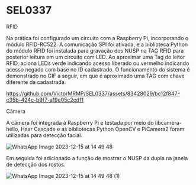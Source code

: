 # SEL0337

RFID


Na prática foi configurado um circuito com a Raspberry Pi, incorporando o módulo RFID-RC522. A comunicação SPI foi ativada, e a biblioteca Python do módulo RFID foi instalada para gravação dos NUSP na TAG RFID para posterior leitura em um circuito com LED.
Ao aproximar uma Tag do leitor RFID, aciona LEDs verde indicando acesso liberado ou vermelho indicando acesso negado com base no ID cadastrado. O funcionamento do sistema é demonstrado no GIF a seguir, em que é aproximado uma TAG com chave diferente da cadastrada.

https://github.com/VictorMRMP/SEL0337/assets/83428029/bc12f847-c35b-424c-b9f7-a19e05c2cdf1

Câmera


A câmera foi integrada à Raspberry Pi e testada por meio do libcamera-hello, Haar Cascade e as bibliotecas Python OpenCV e PiCamera2 foram utilizadas para detecção facial.

![WhatsApp Image 2023-12-15 at 14 49 48](https://github.com/VictorMRMP/SEL0337/assets/83428029/2b2d97d0-6e9b-4bd6-beaf-c21fc2338e5f)

Em seguida foi adicionado a função de mostrar o NUSP da dupla na janela de detecção dos rostos.

![WhatsApp Image 2023-12-15 at 14 49 48 (1)](https://github.com/VictorMRMP/SEL0337/assets/83428029/5379b3aa-8bc4-4161-bed8-959dbb85da99)
